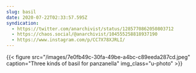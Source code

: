 ```yaml
---
slug: basil
date: 2020-07-22T02:33:57.595Z
syndication:
  - https://twitter.com/anarchivist/status/1285770862050803712
  - https://chaos.social/@anarchivist/104555258818937190
  - https://www.instagram.com/p/CC7X78XJRLI/
---
```

{{< figure src="/images/7e0fb49c-30fa-49be-a4bc-c89eeda287cd.jpeg" caption="Three kinds of basil for panzanella" img_class="u-photo" >}}
